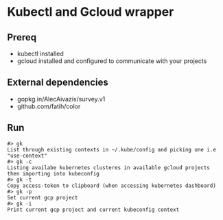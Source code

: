 # Kubectl and Gcloud wrapper

## Prereq

* kubectl installed
* gcloud installed and configured to communicate with your projects

## External dependencies

* gopkg.in/AlecAivazis/survey.v1
* github.com/fatih/color

## Run
```
#> gk
List through existing contexts in ~/.kube/config and picking one i.e "use-context"
#> gk -c
Listing availabe kubernetes clusteres in available gcloud projects then importing into kubeconfig 
#> gk -t 
Copy access-token to clipboard (when accessing kubernetes dashboard)
#> gk -p
Set current gcp project
#> gk -i
Print current gcp project and current kubeconfig context
```
